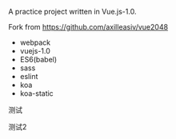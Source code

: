 A practice project written in Vue.js-1.0.

Fork from https://github.com/axilleasiv/vue2048

* webpack
* vuejs-1.0
* ES6(babel)
* sass
* eslint
* koa
* koa-static

测试

测试2
